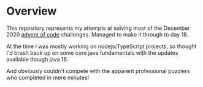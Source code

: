 # Overview

This repository represents my attempts at solving most of the December 2020
[advent of code](https://adventofcode.com/) challenges.  Managed to make it through
to day 18.

At the time I was mostly working on nodejs/TypeScript projects, so thought I'd
brush back up on some core java fundamentals with the updates available though java 16.

And obviously couldn't compete with the apparent professional puzzlers who completed
in mere minutes!
